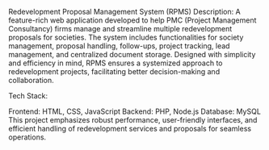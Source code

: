 Redevelopment Proposal Management System (RPMS)
Description:
A feature-rich web application developed to help PMC (Project Management Consultancy) firms manage and streamline multiple redevelopment proposals for societies. The system includes functionalities for society management, proposal handling, follow-ups, project tracking, lead management, and centralized document storage. Designed with simplicity and efficiency in mind, RPMS ensures a systemized approach to redevelopment projects, facilitating better decision-making and collaboration.

Tech Stack:

Frontend: HTML, CSS, JavaScript
Backend: PHP, Node.js
Database: MySQL
This project emphasizes robust performance, user-friendly interfaces, and efficient handling of redevelopment services and proposals for seamless operations.
